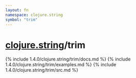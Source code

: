```yaml
---
layout: fn
namespace: clojure.string
symbol: "trim"
---
```


# [clojure.string](../)/trim

{% include 1.4.0/clojure.string/trim/docs.md %}
{% include 1.4.0/clojure.string/trim/examples.md %}
{% include 1.4.0/clojure.string/trim/src.md %}

